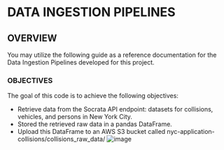 # DATA INGESTION PIPELINES

## OVERVIEW
You may utilize the following guide as a reference documentation for the Data Ingestion Pipelines developed for this project.

### OBJECTIVES
The goal of this code is to achieve the following objectives:
- Retrieve data from the Socrata API endpoint: datasets for collisions, vehicles, and persons in New York City.
-	Stored the retrieved raw data in a pandas DataFrame.
-	Upload this DataFrame to an AWS S3 bucket called nyc-application-collisions/collisions_raw_data/
![image](https://github.com/JavierGalindo91/NYC-Collisions/assets/17058746/7a770fd3-dcbe-4297-9765-f9c51ba57a15)
